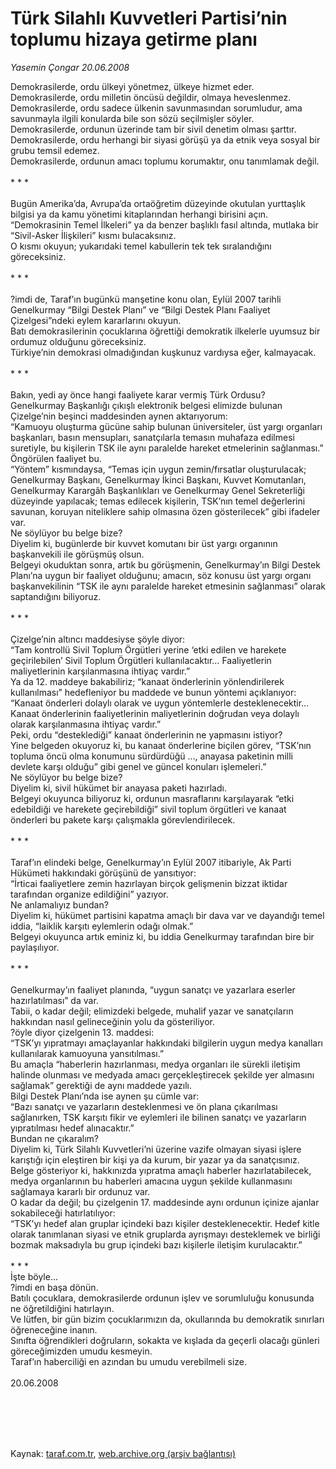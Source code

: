 # Türk Silahlı Kuvvetleri Partisi’nin toplumu hizaya getirme planı

*Yasemin Çongar 20.06.2008*

<div class="taraf_structure_2col_1zq">
<div class="margen_n">



 <p>Demokrasilerde, ordu ülkeyi yönetmez, ülkeye hizmet eder. <br/>
Demokrasilerde, ordu milletin öncüsü değildir, olmaya heveslenmez.<br/>
Demokrasilerde, ordu sadece ülkenin savunmasından sorumludur, ama savunmayla ilgili konularda bile son sözü seçilmişler söyler.<br/>
Demokrasilerde, ordunun üzerinde tam bir sivil denetim olması şarttır.<br/>
Demokrasilerde, ordu herhangi bir siyasi görüşü ya da etnik veya sosyal bir grubu temsil edemez.<br/>
Demokrasilerde, ordunun amacı toplumu korumaktır, onu tanımlamak değil.<br/>
<br/>
* * *<br/>
<br/>
Bugün Amerika’da, Avrupa’da ortaöğretim düzeyinde okutulan yurttaşlık bilgisi ya da kamu yönetimi kitaplarından herhangi birisini açın.<br/>
“Demokrasinin Temel İlkeleri” ya da benzer başlıklı fasıl altında, mutlaka bir “Sivil-Asker İlişkileri” kısmı bulacaksınız.<br/>
O kısmı okuyun; yukarıdaki temel kabullerin tek tek sıralandığını göreceksiniz. <br/>
<br/>
* * *<br/>
<br/>
?imdi de, Taraf’ın bugünkü manşetine konu olan, Eylül 2007 tarihli Genelkurmay “Bilgi Destek Planı” ve “Bilgi Destek Planı Faaliyet Çizelgesi”ndeki eylem kararlarını okuyun.<br/>
Batı demokrasilerinin çocuklarına öğrettiği demokratik ilkelerle uyumsuz bir ordumuz olduğunu göreceksiniz.<br/>
Türkiye’nin demokrasi olmadığından kuşkunuz vardıysa eğer, kalmayacak. <br/>
<br/>
* * *<br/>
<br/>
Bakın, yedi ay önce hangi faaliyete karar vermiş Türk Ordusu?<br/>
Genelkurmay Başkanlığı çıkışlı elektronik belgesi elimizde bulunan Çizelge’nin beşinci maddesinden aynen aktarıyorum:<br/>
“Kamuoyu oluşturma gücüne sahip bulunan üniversiteler, üst yargı organları başkanları, basın mensupları, sanatçılarla temasın muhafaza edilmesi suretiyle, bu kişilerin TSK ile aynı paralelde hareket etmelerinin sağlanması.”<br/>
Öngörülen faaliyet bu.<br/>
“Yöntem” kısmındaysa, “Temas için uygun zemin/fırsatlar oluşturulacak; Genelkurmay Başkanı, Genelkurmay İkinci Başkanı, Kuvvet Komutanları, Genelkurmay Karargâh Başkanlıkları ve Genelkurmay Genel Sekreterliği düzeyinde yapılacak; temas edilecek kişilerin, TSK’nın temel değerlerini savunan, koruyan niteliklere sahip olmasına özen gösterilecek” gibi ifadeler var.<br/>
Ne söylüyor bu belge bize?<br/>
Diyelim ki, bugünlerde bir kuvvet komutanı bir üst yargı organının başkanvekili ile görüşmüş olsun.<br/>
Belgeyi okuduktan sonra, artık bu görüşmenin, Genelkurmay’ın Bilgi Destek Planı’na uygun bir faaliyet olduğunu; amacın, söz konusu üst yargı organı başkanvekilinin “TSK ile aynı paralelde hareket etmesinin sağlanması” olarak saptandığını biliyoruz. <br/>
<br/>
* * *<br/>
<br/>
Çizelge’nin altıncı maddesiyse şöyle diyor: <br/>
“Tam kontrollü Sivil Toplum Örgütleri yerine ‘etki edilen ve harekete geçirilebilen’ Sivil Toplum Örgütleri kullanılacaktır… Faaliyetlerin maliyetlerinin karşılanmasına ihtiyaç vardır.”<br/>
Ya da 12. maddeye bakabiliriz; “kanaat önderlerinin yönlendirilerek kullanılması” hedefleniyor bu maddede ve bunun yöntemi açıklanıyor:<br/>
“Kanaat önderleri dolaylı olarak ve uygun yöntemlerle desteklenecektir… Kanaat önderlerinin faaliyetlerinin maliyetlerinin doğrudan veya dolaylı olarak karşılanmasına ihtiyaç vardır.”<br/>
Peki, ordu “desteklediği” kanaat önderlerinin ne yapmasını istiyor?<br/>
Yine belgeden okuyoruz ki, bu kanaat önderlerine biçilen görev, “TSK’nın topluma öncü olma konumunu sürdürdüğü …, anayasa paketinin milli devlete karşı olduğu” gibi genel ve güncel konuları işlemeleri.”<br/>
Ne söylüyor bu belge bize?<br/>
Diyelim ki, sivil hükümet bir anayasa paketi hazırladı. <br/>
Belgeyi okuyunca biliyoruz ki, ordunun masraflarını karşılayarak “etki edebildiği ve harekete geçirebildiği” sivil toplum örgütleri ve kanaat önderleri bu pakete karşı çalışmakla görevlendirilecek. <br/>
<br/>
* * *<br/>
<br/>
Taraf’ın elindeki belge, Genelkurmay’ın Eylül 2007 itibariyle, Ak Parti Hükümeti hakkındaki görüşünü de yansıtıyor: <br/>
“İrticai faaliyetlere zemin hazırlayan birçok gelişmenin bizzat iktidar tarafından organize edildiğini” yazıyor.<br/>
Ne anlamalıyız bundan?<br/>
Diyelim ki, hükümet partisini kapatma amaçlı bir dava var ve dayandığı temel iddia, “laiklik karşıtı eylemlerin odağı olmak.”<br/>
Belgeyi okuyunca artık eminiz ki, bu iddia Genelkurmay tarafından bire bir paylaşılıyor. <br/>
<br/>
* * *<br/>
<br/>
Genelkurmay’ın faaliyet planında, “uygun sanatçı ve yazarlara eserler hazırlatılması” da var.<br/>
Tabii, o kadar değil; elimizdeki belgede, muhalif yazar ve sanatçıların hakkından nasıl gelineceğinin yolu da gösteriliyor.<br/>
?öyle diyor çizelgenin 13. maddesi:<br/>
“TSK’yı yıpratmayı amaçlayanlar hakkındaki bilgilerin uygun medya kanalları kullanılarak kamuoyuna yansıtılması.”<br/>
Bu amaçla “haberlerin hazırlanması, medya organları ile sürekli iletişim halinde olunması ve medyada amacı gerçekleştirecek şekilde yer almasını sağlamak” gerektiği de aynı maddede yazılı.<br/>
Bilgi Destek Planı’nda ise aynen şu cümle var:<br/>
“Bazı sanatçı ve yazarların desteklenmesi ve ön plana çıkarılması sağlanırken, TSK karşıtı fikir ve eylemleri ile bilinen sanatçı ve yazarların yıpratılması hedef alınacaktır.”<br/>
Bundan ne çıkaralım?<br/>
Diyelim ki, Türk Silahlı Kuvvetleri’ni üzerine vazife olmayan siyasi işlere karıştığı için eleştiren bir kişi ya da kurum, bir yazar ya da sanatçısınız.<br/>
Belge gösteriyor ki, hakkınızda yıpratma amaçlı haberler hazırlatabilecek, medya organlarının bu haberleri amacına uygun şekilde kullanmasını sağlamaya kararlı bir ordunuz var.<br/>
O kadar da değil; bu çizelgenin 17. maddesinde aynı ordunun içinize ajanlar sokabileceği hatırlatılıyor:<br/>
“TSK’yı hedef alan gruplar içindeki bazı kişiler desteklenecektir. Hedef kitle olarak tanımlanan siyasi ve etnik gruplarda ayrışmayı desteklemek ve birliği bozmak maksadıyla bu grup içindeki bazı kişilerle iletişim kurulacaktır.” <br/>
<br/>
* * *<br/>
İşte böyle…<br/>
?imdi en başa dönün.<br/>
Batılı çocuklara, demokrasilerde ordunun işlev ve sorumluluğu konusunda ne öğretildiğini hatırlayın.<br/>
Ve lütfen, bir gün bizim çocuklarımızın da, okullarında bu demokratik sınırları öğreneceğine inanın.<br/>
Sınıfta öğrendikleri doğruların, sokakta ve kışlada da geçerli olacağı günleri göreceğimizden umudu kesmeyin.<br/>
Taraf’ın haberciliği en azından bu umudu verebilmeli size.<br/>
<br/>
20.06.2008</p>
<br/>
<br/>
<br/>



<br/>


<div id="taraf_not">
</div>

</div>


</div>

Kaynak: [taraf.com.tr](http://www.taraf.com.tr:80/makale/970.htm), [web.archive.org (arşiv bağlantısı)](http://web.archive.org/web/20091226015108/http://www.taraf.com.tr:80/makale/970.htm)
